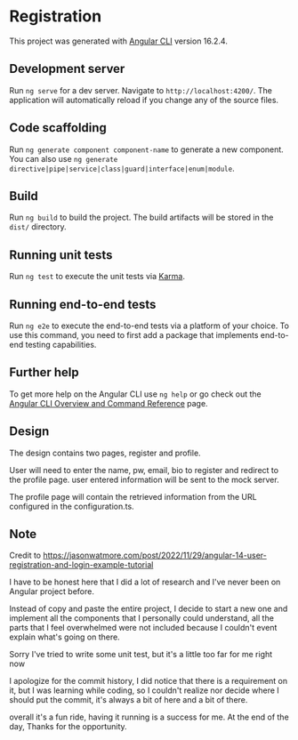 # Registration

This project was generated with [Angular CLI](https://github.com/angular/angular-cli) version 16.2.4.

## Development server

Run `ng serve` for a dev server. Navigate to `http://localhost:4200/`. The application will automatically reload if you change any of the source files.

## Code scaffolding

Run `ng generate component component-name` to generate a new component. You can also use `ng generate directive|pipe|service|class|guard|interface|enum|module`.

## Build

Run `ng build` to build the project. The build artifacts will be stored in the `dist/` directory.

## Running unit tests

Run `ng test` to execute the unit tests via [Karma](https://karma-runner.github.io).

## Running end-to-end tests

Run `ng e2e` to execute the end-to-end tests via a platform of your choice. To use this command, you need to first add a package that implements end-to-end testing capabilities.

## Further help

To get more help on the Angular CLI use `ng help` or go check out the [Angular CLI Overview and Command Reference](https://angular.io/cli) page.


## Design

The design contains two pages, register and profile. 

User will need to enter the name, pw, email, bio to register and redirect to the profile page. user entered information will be sent to the mock server.

The profile page will contain the retrieved information from the URL configured in the configuration.ts.


## Note

Credit to https://jasonwatmore.com/post/2022/11/29/angular-14-user-registration-and-login-example-tutorial

I have to be honest here that I did a lot of research and I've never been on Angular project before. 

Instead of copy and paste the entire project, I decide to start a new one and implement all the components that I personally could understand, all the parts that I feel overwhelmed were not included because I couldn't event explain what's going on there.

Sorry I've tried to write some unit test, but it's a little too far for me right now

I apologize for the commit history, I did notice that there is a requirement on it, but I was learning while coding, so I couldn't realize nor decide where I should put the commit, it's always a bit of here and a bit of there.

overall it's a fun ride, having it running is a success for me. At the end of the day, Thanks for the opportunity.
